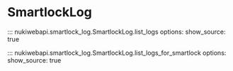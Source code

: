 # SmartlockLog

::: nukiwebapi.smartlock_log.SmartlockLog.list_logs
    options:
      show_source: true

::: nukiwebapi.smartlock_log.SmartlockLog.list_logs_for_smartlock
    options:
      show_source: true

